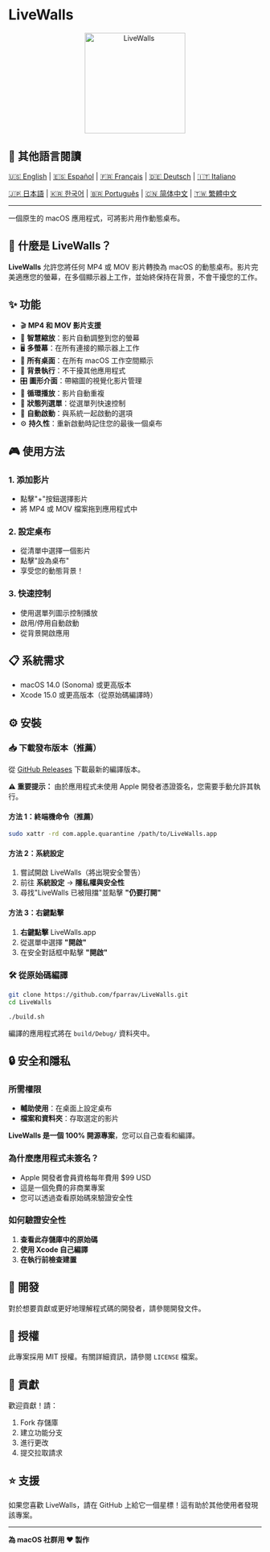 # LiveWalls

<p align="center">
  <img src="icon_asset/icono-macOS-Default-1024x1024@2x.png" alt="LiveWalls" width="200" height="200">
</p>

## 📖 其他語言閱讀

[🇺🇸 English](README.en.md) | [🇪🇸 Español](README.es.md) | [🇫🇷 Français](README.fr.md) | [🇩🇪 Deutsch](README.de.md) | [🇮🇹 Italiano](README.it.md)

[🇯🇵 日本語](README.ja.md) | [🇰🇷 한국어](README.ko.md) | [🇧🇷 Português](README.pt-BR.md) | [🇨🇳 简体中文](README.zh-CN.md) | [🇹🇼 繁體中文](README.zh-TW.md)

---

一個原生的 macOS 應用程式，可將影片用作動態桌布。

## 🎥 什麼是 LiveWalls？

**LiveWalls** 允許您將任何 MP4 或 MOV 影片轉換為 macOS 的動態桌布。影片完美適應您的螢幕，在多個顯示器上工作，並始終保持在背景，不會干擾您的工作。

## ✨ 功能

- 🎬 **MP4 和 MOV 影片支援**
- 📱 **智慧縮放**：影片自動調整到您的螢幕
- 🖥️ **多螢幕**：在所有連接的顯示器上工作
- 🏢 **所有桌面**：在所有 macOS 工作空間顯示
- 👻 **背景執行**：不干擾其他應用程式
- 🎛️ **圖形介面**：帶縮圖的視覺化影片管理
- 🔄 **循環播放**：影片自動重複
- 📍 **狀態列選單**：從選單列快速控制
- 🚀 **自動啟動**：與系統一起啟動的選項
- ⚙️ **持久性**：重新啟動時記住您的最後一個桌布

## 🎮 使用方法

### 1. 添加影片

- 點擊"+"按鈕選擇影片
- 將 MP4 或 MOV 檔案拖到應用程式中

### 2. 設定桌布

- 從清單中選擇一個影片
- 點擊"設為桌布"
- 享受您的動態背景！

### 3. 快速控制

- 使用選單列圖示控制播放
- 啟用/停用自動啟動
- 從背景開啟應用

## 📋 系統需求

- macOS 14.0 (Sonoma) 或更高版本
- Xcode 15.0 或更高版本（從原始碼編譯時）

## ⚙️ 安裝

### 📥 下載發布版本（推薦）

從 [GitHub Releases](https://github.com/fparrav/LiveWalls/releases/latest) 下載最新的編譯版本。

**⚠️ 重要提示：** 由於應用程式未使用 Apple 開發者憑證簽名，您需要手動允許其執行。

#### 方法 1：終端機命令（推薦）

```bash
sudo xattr -rd com.apple.quarantine /path/to/LiveWalls.app
```

#### 方法 2：系統設定

1. 嘗試開啟 LiveWalls（將出現安全警告）
2. 前往 **系統設定** → **隱私權與安全性**
3. 尋找"LiveWalls 已被阻擋"並點擊 **"仍要打開"**

#### 方法 3：右鍵點擊

1. **右鍵點擊** LiveWalls.app
2. 從選單中選擇 **"開啟"**
3. 在安全對話框中點擊 **"開啟"**

### 🛠️ 從原始碼編譯

   ```bash
   git clone https://github.com/fparrav/LiveWalls.git
   cd LiveWalls
   ```

   ```bash
   ./build.sh
   ```

   編譯的應用程式將在 `build/Debug/` 資料夾中。

## 🔒 安全和隱私

### 所需權限

- **輔助使用**：在桌面上設定桌布
- **檔案和資料夾**：存取選定的影片

**LiveWalls 是一個 100% 開源專案**，您可以自己查看和編譯。

### 為什麼應用程式未簽名？

- Apple 開發者會員資格每年費用 $99 USD
- 這是一個免費的非商業專案
- 您可以透過查看原始碼來驗證安全性

### 如何驗證安全性

1. **查看此存儲庫中的原始碼**
2. **使用 Xcode 自己編譯**
3. **在執行前檢查建置**

## 🚀 開發

對於想要貢獻或更好地理解程式碼的開發者，請參閱開發文件。

## 📄 授權

此專案採用 MIT 授權。有關詳細資訊，請參閱 `LICENSE` 檔案。

## 🤝 貢獻

歡迎貢獻！請：

1. Fork 存儲庫
2. 建立功能分支
3. 進行更改
4. 提交拉取請求

## ⭐ 支援

如果您喜歡 LiveWalls，請在 GitHub 上給它一個星標！這有助於其他使用者發現該專案。

---

**為 macOS 社群用 ❤️ 製作**
